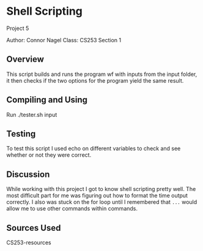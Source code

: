
Shell Scripting
===================

Project 5

Author: Connor Nagel
Class: CS253 Section 1

Overview
----------------------------------------------------------------------------

This script builds and runs the program wf with inputs from the input folder, it then checks if the
two options for the program yield the same result.


Compiling and Using
----------------------------------------------------------------------------
Run ./tester.sh input

Testing
----------------------------------------------------------------------------
To test this script I used echo on different variables to check and see whether
or not they were correct.



Discussion
----------------------------------------------------------------------------
While working with this project I got to know shell scripting pretty well. The most difficult part
for me was figuring out how to format the time output correctly. I also was stuck on the for loop
until I remembered that `...` would allow me to use other commands within commands.

Sources Used
----------------------------------------------------------------------------
CS253-resources

